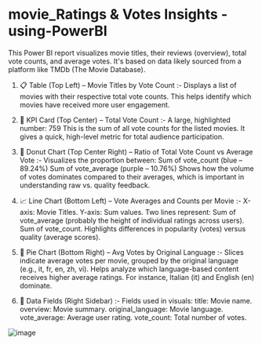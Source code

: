 # movie_Ratings & Votes Insights -using-PowerBI
This Power BI report visualizes movie titles, their reviews (overview), total vote counts, and average votes. It's based on data likely sourced from a platform like TMDb (The Movie Database).

1. 📋 Table (Top Left) – Movie Titles by Vote Count :-
      Displays a list of movies with their respective total vote counts. This helps identify           which movies have received more user engagement.

2. 🔢 KPI Card (Top Center) – Total Vote Count :-
        A large, highlighted number: 759
        This is the sum of all vote counts for the listed movies. It gives a quick, high-level           metric for total audience participation.

3. 🍩 Donut Chart (Top Center Right) – Ratio of Total Vote Count vs Average Vote :-
        Visualizes the proportion between:
        Sum of vote_count (blue – 89.24%)
        Sum of vote_average (purple – 10.76%)
        Shows how the volume of votes dominates compared to their averages, which is important           in understanding raw vs. quality feedback.

4. 📈 Line Chart (Bottom Left) – Vote Averages and Counts per Movie :-
        X-axis: Movie Titles.
        Y-axis: Sum values.
        Two lines represent:
        Sum of vote_average (probably the height of individual ratings across users).
        Sum of vote_count.
        Highlights differences in popularity (votes) versus quality (average scores).

5. 🥧 Pie Chart (Bottom Right) – Avg Votes by Original Language :-
      Slices indicate average votes per movie, grouped by the original language (e.g., it, fr,         en, zh, vi). Helps analyze which language-based content receives higher average                  ratings. For instance, Italian (it) and English (en) dominate.

6. 📂 Data Fields (Right Sidebar) :-
        Fields used in visuals:
             title: Movie name.       
             overview: Movie summary.
             original_language: Movie language.
             vote_average: Average user rating.
             vote_count: Total number of votes.

![image](https://github.com/user-attachments/assets/f1e91b11-0545-4906-9058-3f67387ff33b)
